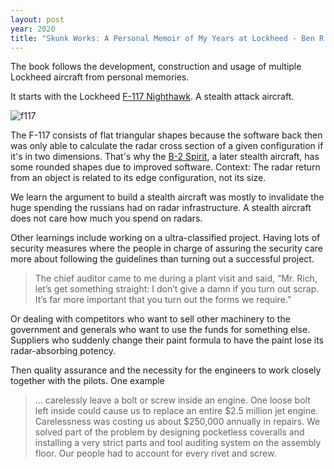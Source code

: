 ```yaml
---
layout: post
year: 2020
title: "Skunk Works: A Personal Memoir of My Years at Lockheed - Ben R. Rich"
---
```


The book follows the development, construction and usage of multiple Lockheed aircraft from personal memories.

It starts with the Lockheed [F-117 Nighthawk](https://en.wikipedia.org/wiki/Lockheed_F-117_Nighthawk). A stealth attack aircraft.

<img src="https://www.dropbox.com/s/ziccx3hnjjfckpu/f117.jpg?raw=1" alt="f117" />

The F-117 consists of flat triangular shapes because the software back then was only able to calculate the radar cross section of a given configuration if it's in two dimensions. That's why the [B-2 Spirit](https://en.wikipedia.org/wiki/Northrop_Grumman_B-2_Spirit), a later stealth aircraft, has some rounded shapes due to improved software. Context: The radar return from an object is related to its edge configuration, not its size.

We learn the argument to build a stealth aircraft was mostly to invalidate the huge spending the russians had on radar infrastructure. A stealth aircraft does not care how much you spend on radars.

Other learnings include working on a ultra-classified project. Having lots of security measures where the people in charge of assuring the security care more about following the guidelines than turning out a successful project.

> The chief auditor came to me during a plant visit and said, “Mr. Rich, let’s get something straight: I don’t give a damn if you turn out scrap. It’s far more important that you turn out the forms we require.”

Or dealing with competitors who want to sell other machinery to the government and generals who want to use the funds for something else. Suppliers who suddenly change their paint formula to have the paint lose its radar-absorbing potency.

Then quality assurance and the necessity for the engineers to work closely together with the pilots. One example

> ... carelessly leave a bolt or screw inside an engine. One loose bolt left inside could cause us to replace an entire $2.5 million jet engine. Carelessness was costing us about $250,000 annually in repairs. We solved part of the problem by designing pocketless coveralls and installing a very strict parts and tool auditing system on the assembly floor. Our people had to account for every rivet and screw.
